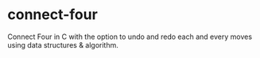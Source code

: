# connect-four
Connect Four in C with the option to undo and redo each and every moves using data structures & algorithm.
